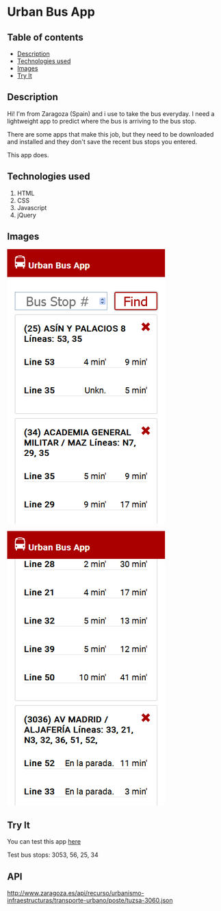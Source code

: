 Urban Bus App
====================

Table of contents
---------------------

+ [Description](#description)
+ [Technologies used](#technologies-used)
+ [Images](#images)
+ [Try It](#try-it)


Description
---------------------

Hi! I'm from Zaragoza (Spain) and i use to take the bus everyday. I need a lightweight app to predict where the bus is arriving to the bus stop. 

There are some apps that make this job, but they need to be downloaded and installed and they don't save the recent bus stops you entered. 

This app does. 


Technologies used
---------------------

1. HTML
2. CSS
3. Javascript
4. jQuery


Images
---------------------

![alt text](images/cap1.png "Capture 1")

![alt text](images/cap2.png "Capture 2")


Try It
---------------------

You can test this app [here](https://miravete92.github.io/bus-app/)

Test bus stops: 3053, 56, 25, 34


API
---------------------

<http://www.zaragoza.es/api/recurso/urbanismo-infraestructuras/transporte-urbano/poste/tuzsa-3060.json>